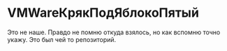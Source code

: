 # VMWareКрякПодЯблокоПятый
Это не наше. Правдо не помню откуда взялось, но как вспомню точно укажу. Это был чей то репозиторий. 
